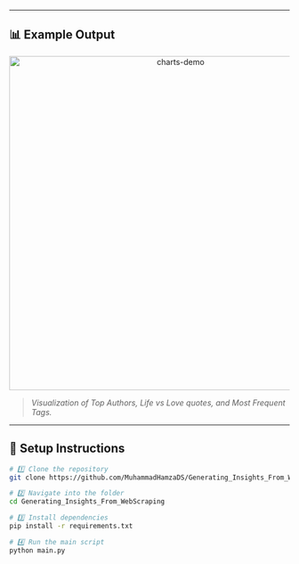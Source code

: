 
---

## 📊 Example Output

<p align="center">
  <img src="https://raw.githubusercontent.com/rafaballerini/GIF/master/gifgraph.gif" width="600" alt="charts-demo"/>
</p>

> *Visualization of Top Authors, Life vs Love quotes, and Most Frequent Tags.*

---

## 🧩 Setup Instructions

```bash
# 1️⃣ Clone the repository
git clone https://github.com/MuhammadHamzaDS/Generating_Insights_From_WebScraping.git

# 2️⃣ Navigate into the folder
cd Generating_Insights_From_WebScraping

# 3️⃣ Install dependencies
pip install -r requirements.txt

# 4️⃣ Run the main script
python main.py
